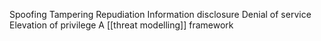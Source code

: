 Spoofing
Tampering
Repudiation
Information disclosure
Denial of service
Elevation of privilege 
A [[threat modelling]] framework